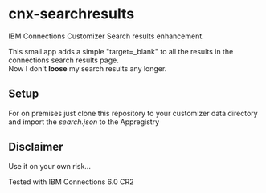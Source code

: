 # cnx-searchresults
IBM Connections Customizer Search results enhancement.

This small app adds a simple "target=_blank" to all the results in the connections search results page.
<br/>Now I don't **loose** my search results any longer.

## Setup

For on premises just clone this repository to your customizer data directory and import the *search.json* to the Appregistry

## Disclaimer

Use it on your own risk...

Tested with IBM Connections 6.0 CR2
